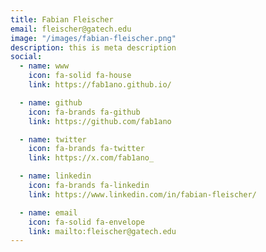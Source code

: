 ```yaml
---
title: Fabian Fleischer
email: fleischer@gatech.edu
image: "/images/fabian-fleischer.png"
description: this is meta description
social:
  - name: www
    icon: fa-solid fa-house
    link: https://fab1ano.github.io/

  - name: github
    icon: fa-brands fa-github
    link: https://github.com/fab1ano

  - name: twitter
    icon: fa-brands fa-twitter
    link: https://x.com/fab1ano_

  - name: linkedin
    icon: fa-brands fa-linkedin
    link: https://www.linkedin.com/in/fabian-fleischer/

  - name: email
    icon: fa-solid fa-envelope
    link: mailto:fleischer@gatech.edu
---
```

